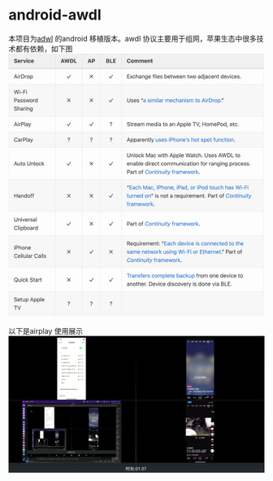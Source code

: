 # android-awdl
本项目为[adwl](https://github.com/seemoo-lab/owl) 的android 移植版本。awdl 协议主要用于组网，苹果生态中很多技术都有依赖，如下图
![支持](https://github.com/ExDoc/android-awdl/blob/main/support.jpg)

以下是airplay 使用展示
![演示](https://github.com/ExDoc/android-awdl/blob/main/show.jpg)
